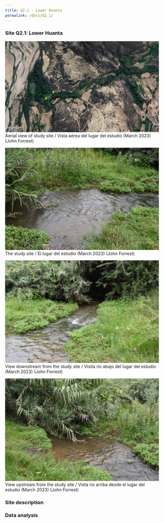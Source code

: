 ```yaml
---
title: Q2.1 - Lower Huanta
permalink: /docs/Q2_1/
---
```



### Site Q2.1: Lower Huanta

![Q2.1](/assets/sites/Q2.1.jpg)
Aerial view of study site / Vista aérea del lugar del estudio (March 2023) (John Forrest)


![Q2.1site](/assets/sites/Q2.1site.jpg)
The study site / El lugar del estudio (March 2023) (John Forrest)


![Q2.1downstream](/assets/sites/Q2.1downstream.jpg)
View downstream from the study site / Visita rio abajo del lugar del estudio (March 2023) (John Forrest)


![Q2.1upstream](/assets/sites/Q2.1upstream.jpg)
View upstream from the study site / Vista rio arriba desde el lugar del estudio (March 2023) (John Forrest)


### Site description

### Data analysis
